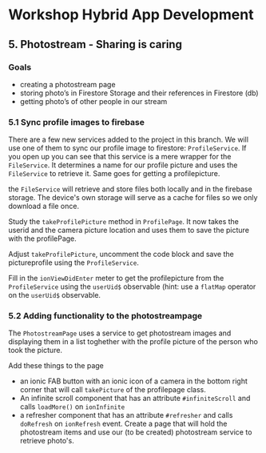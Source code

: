 # Workshop Hybrid App Development
## 5. Photostream - Sharing is caring
### Goals

* creating a photostream page
* storing photo’s in Firestore Storage and their references in Firestore (db)
* getting photo’s of other people in our stream

### 5.1 Sync profile images to firebase
There are a few new services added to the project in this branch. We will use one of them to sync our profile image to firestore: `ProfileService`. If you open up you can see that this service is a mere wrapper for the `FileService`. It determines a name for our profile picture and uses the `FileService` to retrieve it. Same goes for getting a profilepicture.

the `FileService` will retrieve and store files both locally and in the firebase storage. The device's own storage will serve as a cache for files so we only download a file once.

Study the `takeProfilePicture` method in `ProfilePage`. It now takes the userid and the camera picture location and uses them to save the picture with the profilePage.

Adjust `takeProfilePicture`, uncomment the code block and save the pictureprofile using the `ProfileService`.

Fill in the `ionViewDidEnter` meter to get the profilepicture from the `ProfileService` using the `userUid$` observable (hint: use a `flatMap` operator on the `userUid$` observable.

### 5.2 Adding functionality to the photostreampage
The `PhotostreamPage` uses a service to get photostream images and displaying them in a list toghether with the profile picture of the person who took the picture. 

Add these things to the page
* an ionic FAB button with an ionic icon of a camera in the bottom right corner that will call `takePicture` of the profilepage class.
* An infinite scroll component that has an attribute `#infiniteScroll` and calls `loadMore()` on `ionInfinite`
* a refresher component that has an attribute `#refresher` and calls `doRefresh` on `ionRefresh` event.
Create a page that will hold the photostream items and use our (to be created) photostream service to retrieve photo's.

